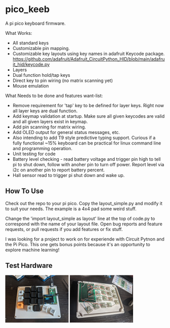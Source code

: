 # pico_keeb
A pi pico keyboard firmware.

What Works:
* All standard keys
* Customizable pin mapping.
* Customizable key layouts using key names in adafruit Keycode package. https://github.com/adafruit/Adafruit_CircuitPython_HID/blob/main/adafruit_hid/keycode.py
* Layers
* Dual function hold/tap keys
* Direct key to pin wiring (no matrix scanning yet)
* Mouse emulation

What Needs to be done and features want-list:
* Remove requirement for 'tap' key to be defined for layer keys.  Right now all layer keys are dual function.
* Add keymap validation at startup.  Make sure all given keycodes are valid and all given layers exist in keymap.
* Add pin scanning for matrix wiring.
* Add OLED output for general status messages, etc.
* Also intending to add T9 style predictive typing support. Curious if a fully functional ~15% keyboard can be practical for linux command line and programming operation.
* Unit testing for code
* Battery level checking - read battery voltage and trigger pin high to tell pi to shut down, follow with anoher pin to turn off power.  Report level via i2c on another pin to report battery percent.
* Hall sensor read to trigger pi shut down and wake up.

## How To Use
Check out the repo to your pi pico.
Copy the layout_simple.py and modify it to suit your needs.  The example is a 4x4 pad some weird stuff.  

Change the 'import layout_simple as layout' line at the top of code.py to correspond with the name of your layout file.
Open bug reports and feature requests, or pull requests if you add features or fix stuff.

I was looking for a project to work on for experiende with Circuit Pytnon and the Pi Pico.  This one gets bonus points because it's an opportunity to explore machine learning!


## Test Hardware
<img src="/images/4x4_pico.jpg" alt="Poco Macro Pad" width="200"/>
<img src="/images/4x4_pico_wiring.jpg" alt="Pico Macro Pad Wiring" width="200"/>

